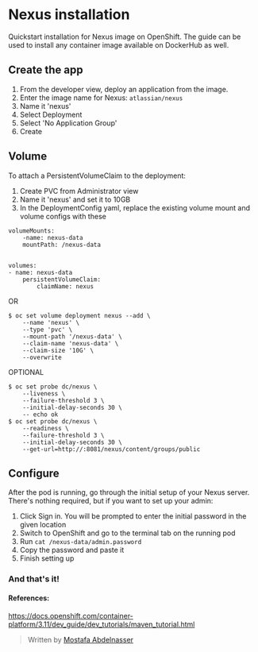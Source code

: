 ﻿

# Nexus installation

Quickstart installation for Nexus image on OpenShift. The guide can be used to install any container image available on DockerHub as well.

## Create the app

 1. From the developer view, deploy an application from the image.
 2. Enter the image name for Nexus: `atlassian/nexus`
 3. Name it 'nexus'
 4. Select Deployment
 5. Select 'No Application Group'
 6. Create

## Volume
To attach a PersistentVolumeClaim to the deployment:

 1. Create PVC from Administrator view
 2. Name it 'nexus' and set it to 10GB
 3. In the DeploymentConfig yaml, replace the existing volume mount and volume configs with these

```
volumeMounts:
	-name: nexus-data
	mountPath: /nexus-data


volumes:
- name: nexus-data
	persistentVolumeClaim:
		claimName: nexus
```
OR
```
$ oc set volume deployment nexus --add \
	--name 'nexus' \
	--type 'pvc' \
	--mount-path '/nexus-data' \
	--claim-name 'nexus-data' \
	--claim-size '10G' \
	--overwrite
```
OPTIONAL

```
$ oc set probe dc/nexus \
	--liveness \
	--failure-threshold 3 \
	--initial-delay-seconds 30 \
	-- echo ok
$ oc set probe dc/nexus \
	--readiness \
	--failure-threshold 3 \
	--initial-delay-seconds 30 \
	--get-url=http://:8081/nexus/content/groups/public
```
## Configure
After the pod is running, go through the initial setup of your Nexus server. There's nothing required, but if you want to set up your admin: 

 1. Click Sign in. You will be prompted to enter the initial password in the given location
 2. Switch to OpenShift and go to the terminal tab on the running pod
 3. Run `cat /nexus-data/admin.password`
 4. Copy the password and paste it
 5. Finish setting up

### And that's it!

#### References:
https://docs.openshift.com/container-platform/3.11/dev_guide/dev_tutorials/maven_tutorial.html

> Written by [Mostafa Abdelnasser](https://linkedin.com/in/mostafa-abdelnasser)
